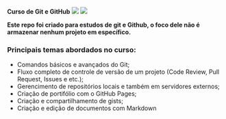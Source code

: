 <div>
    <b>Curso de Git e GitHub</b>
    <img  src="https://cdn.jsdelivr.net/gh/devicons/devicon@v2.15.1/devicon.min.css"/>
    <img  src="https://cdn.jsdelivr.net/gh/devicons/devicon@v2.15.1/devicon.min.css"/>
</div>


**Este repo foi criado para estudos de git e Github, o foco dele não é armazenar nenhum projeto em específico.**

### Principais temas abordados no curso:

* Comandos básicos e avançados do Git;
* Fluxo completo de controle de versão de um projeto (Code Review, Pull Request, Issues e etc.);
* Gerencimento de repositórios locais e também em servidores externos;
* Criação de portifólio com o GitHub Pages;
* Criação e compartilhamento de gists;
* Criação e edição de documentos com Markdown